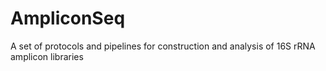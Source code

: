 # AmpliconSeq
 A set of protocols and pipelines for construction and analysis of 16S rRNA amplicon libraries
